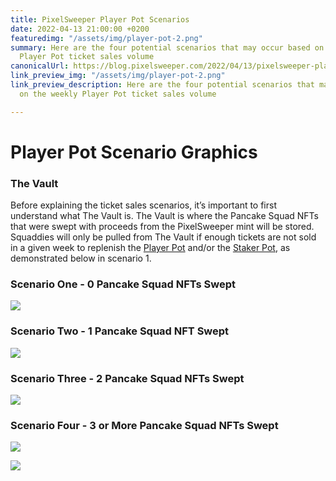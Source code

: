 ```yaml
---
title: PixelSweeper Player Pot Scenarios
date: 2022-04-13 21:00:00 +0200
featuredimg: "/assets/img/player-pot-2.png"
summary: Here are the four potential scenarios that may occur based on the weekly
  Player Pot ticket sales volume
canonicalUrl: https://blog.pixelsweeper.com/2022/04/13/pixelsweeper-player-pot-scenarios/
link_preview_img: "/assets/img/player-pot-2.png"
link_preview_description: Here are the four potential scenarios that may occur based
  on the weekly Player Pot ticket sales volume

---
```

# **Player Pot Scenario Graphics**

### **The Vault**

Before explaining the ticket sales scenarios, it’s important to first understand what The Vault is. The Vault is where the Pancake Squad NFTs that were swept with proceeds from the PixelSweeper mint will be stored. Squaddies will only be pulled from The Vault if enough tickets are not sold in a given week to replenish the [Player Pot](https://blog.pixelsweeper.com/2022/04/13/pixelsweeper-player-pot-overview/ "Player Pot Overview") and/or the [Staker Pot](https://blog.pixelsweeper.com/2022/04/05/pixelsweeper-staker-pot-overview/ "Staker Pot Overview"), as demonstrated below in scenario 1.

### **Scenario One - 0 Pancake Squad NFTs Swept**

![](/assets/img/0-swept.png)

### **Scenario Two - 1 Pancake Squad NFT Swept**

![](/assets/img/1-swept.png)

### **Scenario Three - 2 Pancake Squad NFTs Swept**

![](/assets/img/2-swept.png)

### **Scenario Four - 3 or More Pancake Squad NFTs Swept**

![](/assets/img/3-swept.png)

![](/assets/img/untitled-design-10.png)